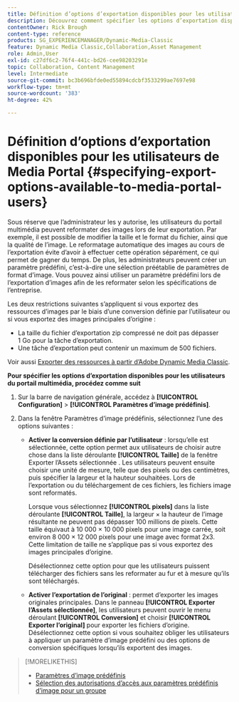 ```yaml
---
title: Définition d’options d’exportation disponibles pour les utilisateurs de Media Portal
description: Découvrez comment spécifier les options d’exportation disponibles pour les utilisateurs du portail multimédia dans Adobe Dynamic Media Classic.
contentOwner: Rick Brough
content-type: reference
products: SG_EXPERIENCEMANAGER/Dynamic-Media-Classic
feature: Dynamic Media Classic,Collaboration,Asset Management
role: Admin,User
exl-id: c27df6c2-76f4-441c-bd26-cee98203291e
topic: Collaboration, Content Management
level: Intermediate
source-git-commit: bc3b696bfde0ed55894cdcbf3533299ae7697e98
workflow-type: tm+mt
source-wordcount: '383'
ht-degree: 42%

---
```


# Définition d’options d’exportation disponibles pour les utilisateurs de Media Portal {#specifying-export-options-available-to-media-portal-users}

Sous réserve que l’administrateur les y autorise, les utilisateurs du portail multimédia peuvent reformater des images lors de leur exportation. Par exemple, il est possible de modifier la taille et le format du fichier, ainsi que la qualité de l’image. Le reformatage automatique des images au cours de l’exportation évite d’avoir à effectuer cette opération séparément, ce qui permet de gagner du temps. De plus, les administrateurs peuvent créer un paramètre prédéfini, c’est-à-dire une sélection préétablie de paramètres de format d’image. Vous pouvez ainsi utiliser un paramètre prédéfini lors de l’exportation d’images afin de les reformater selon les spécifications de l’entreprise.

Les deux restrictions suivantes s’appliquent si vous exportez des ressources d’images par le biais d’une conversion définie par l’utilisateur ou si vous exportez des images principales d’origine :

* La taille du fichier d’exportation zip compressé ne doit pas dépasser 1 Go pour la tâche d’exportation.
* Une tâche d’exportation peut contenir un maximum de 500 fichiers.

Voir aussi [ Exporter des ressources à partir d’Adobe Dynamic Media Classic](exporting-assets-from-dmc.md#exporting-assets-from_dmc).

**Pour spécifier les options d’exportation disponibles pour les utilisateurs du portail multimédia, procédez comme suit**

1. Sur la barre de navigation générale, accédez à **[!UICONTROL Configuration]** > **[!UICONTROL Paramètres d’image prédéfinis]**.
1. Dans la fenêtre Paramètres d’image prédéfinis, sélectionnez l’une des options suivantes :

   * **Activer la conversion définie par l’utilisateur** : lorsqu’elle est sélectionnée, cette option permet aux utilisateurs de choisir autre chose dans la liste déroulante **[!UICONTROL Taille]** de la fenêtre Exporter l’Assets sélectionnée . Les utilisateurs peuvent ensuite choisir une unité de mesure, telle que des pixels ou des centimètres, puis spécifier la largeur et la hauteur souhaitées. Lors de l’exportation ou du téléchargement de ces fichiers, les fichiers image sont reformatés.

     Lorsque vous sélectionnez **[!UICONTROL pixels]** dans la liste déroulante **[!UICONTROL Taille]**, la largeur × la hauteur de l’image résultante ne peuvent pas dépasser 100 millions de pixels. Cette taille équivaut à 10 000 × 10 000 pixels pour une image carrée, soit environ 8 000 × 12 000 pixels pour une image avec format 2x3. Cette limitation de taille ne s’applique pas si vous exportez des images principales d’origine.

     Désélectionnez cette option pour que les utilisateurs puissent télécharger des fichiers sans les reformater au fur et à mesure qu’ils sont téléchargés.

   * **Activer l’exportation de l’original** : permet d’exporter les images originales principales. Dans le panneau **[!UICONTROL Exporter l’Assets sélectionnée]**, les utilisateurs peuvent ouvrir le menu déroulant **[!UICONTROL Conversion]** et choisir **[!UICONTROL Exporter l’original]** pour exporter les fichiers d’origine. Désélectionnez cette option si vous souhaitez obliger les utilisateurs à appliquer un paramètre d’image prédéfini ou des options de conversion spécifiques lorsqu’ils exportent des images.

>[!MORELIKETHIS]
>
>* [Paramètres d’image prédéfinis](application-setup.md#image_presets)
>* [Sélection des autorisations d’accès aux paramètres prédéfinis d’image pour un groupe](creating-media-portal-groups.md#choosing_image_preset_access_permissions_for_a_group)
